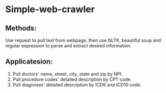 # Simple-web-crawler

## Methods:
Use request to pull text from webpage, then use NLTK, beautiful soup and regular expression to parse and extract desired information.

## Applicatesion:
1. Pull doctors' name, street, city, state and zip by NPI.
2. Pull procedure codes' detailed description by CPT code.
3. Pull diagnoses' detailed description by ICD9 and ICD10 code.
